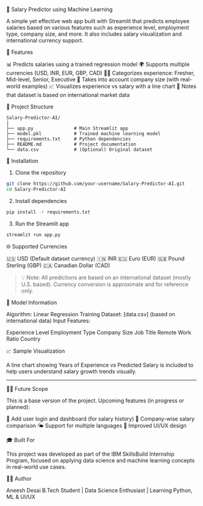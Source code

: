  💼 Salary Predictor using Machine Learning

A simple yet effective web app built with Streamlit that predicts employee salaries based on various features such as experience level, employment type, company size, and more. It also includes salary visualization and international currency support.



 🧠 Features

 📊 Predicts salaries using a trained regression model
 🌍 Supports multiple currencies (USD, INR, EUR, GBP, CAD)
 𞴩‍💼 Categorizes experience: Fresher, Mid-level, Senior, Executive
 🏢 Takes into account company size (with real-world examples)
 📈 Visualizes experience vs salary with a line chart
 📒 Notes that dataset is based on international market data



 📂 Project Structure

```
Salary-Predictor-AI/
│
├── app.py               # Main Streamlit app
├── model.pkl            # Trained machine learning model
├── requirements.txt     # Python dependencies
├── README.md            # Project documentation
└── data.csv             # (Optional) Original dataset
```



 📅 Installation

1. Clone the repository

```bash
git clone https://github.com/your-username/Salary-Predictor-AI.git
cd Salary-Predictor-AI
```

2. Install dependencies

```bash
pip install -r requirements.txt
```

3. Run the Streamlit app

```bash
streamlit run app.py
```



 🌐 Supported Currencies

 🇺🇸 USD (Default dataset currency)
 🇮🇳 INR
 🇪🇺 Euro (EUR)
 🇬🇧 Pound Sterling (GBP)
 🇨🇦 Canadian Dollar (CAD)

> 💡 Note: All predictions are based on an international dataset (mostly U.S. based). Currency conversion is approximate and for reference only.



 🧪 Model Information

 Algorithm: Linear Regression
 Training Dataset: \[data.csv] (based on international data)
 Input Features:

   Experience Level
   Employment Type
   Company Size
   Job Title
   Remote Work Ratio
   Country



📈 Sample Visualization

A line chart showing Years of Experience vs Predicted Salary is included to help users understand salary growth trends visually.

---

 🧑‍💻 Future Scope

This is a base version of the project. Upcoming features (in progress or planned):

 🧯 Add user login and dashboard (for salary history)
 🏢 Company-wise salary comparison
 🌤️ Support for multiple languages
 🎯 Improved UI/UX design



🎓 Built For

This project was developed as part of the IBM SkillsBuild Internship Program, focused on applying data science and machine learning concepts in real-world use cases.



👨‍💼 Author

Aneesh Desai
B.Tech Student | Data Science Enthusiast | Learning Python, ML & UI/UX

